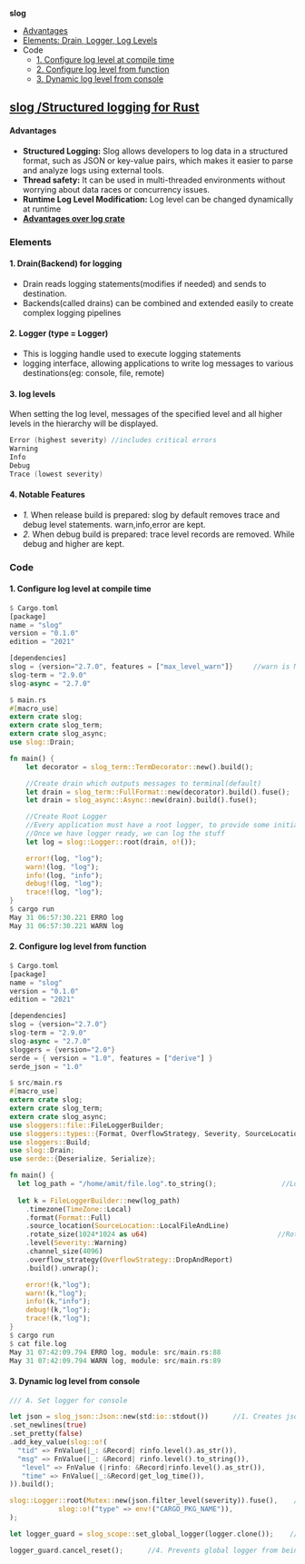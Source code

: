 **slog**
- [Advantages](#adv)
- [Elements: Drain, Logger, Log Levels](#e)
- Code
  - [1. Configure log level at compile time](#c1)
  - [2. Configure log level from function](#c2)
  - [3. Dynamic log level from console](#c3)

## [slog /Structured logging for Rust](https://docs.rs/slog/latest/slog/enum.Level.html)
<a name=adv></a>
#### Advantages
- **Structured Logging:** Slog allows developers to log data in a structured format, such as JSON or key-value pairs, which makes it easier to parse and analyze logs using external tools.
- **Thread safety:** It can be used in multi-threaded environments without worrying about data races or concurrency issues.
- **Runtime Log Level Modification:** Log level can be changed dynamically at runtime
- **[Advantages over log crate](https://docs.rs/slog/latest/slog/#core-advantages-over-log-crate)**

<a name=e></a>
### Elements
#### 1. Drain(Backend) for logging
- Drain reads logging statements(modifies if needed) and sends to destination.
- Backends(called drains) can be combined and extended easily to create complex logging pipelines

#### 2. Logger (type = Logger)
- This is logging handle used to execute logging statements
- logging interface, allowing applications to write log messages to various destinations(eg: console, file, remote)

#### 3. log levels 
When setting the log level, messages of the specified level and all higher levels in the hierarchy will be displayed.
```c
Error (highest severity) //includes critical errors
Warning
Info
Debug
Trace (lowest severity)
```
#### 4. Notable Features
  - _1._ When release build is prepared: slog by default removes trace and debug level statements. warn,info,error are kept.
  - _2._ When debug build is prepared: trace level records are removed. While debug and higher are kept.

### Code
<a name=c1></a>
#### 1. Configure log level at compile time
```rs
$ Cargo.toml
[package]
name = "slog"
version = "0.1.0"
edition = "2021"

[dependencies]
slog = {version="2.7.0", features = ["max_level_warn"]}     //warn is Max Log level. It will log all above it
slog-term = "2.9.0"
slog-async = "2.7.0"

$ main.rs
#[macro_use]
extern crate slog;
extern crate slog_term;
extern crate slog_async;
use slog::Drain;

fn main() {
    let decorator = slog_term::TermDecorator::new().build();

    //Create drain which outputs messages to terminal(default)
    let drain = slog_term::FullFormat::new(decorator).build().fuse();
    let drain = slog_async::Async::new(drain).build().fuse();

    //Create Root Logger
    //Every application must have a root logger, to provide some initial logging such as app version.
    //Once we have logger ready, we can log the stuff
    let log = slog::Logger::root(drain, o!());

    error!(log, "log");
    warn!(log, "log");
    info!(log, "info");
    debug!(log, "log");
    trace!(log, "log");
}
$ cargo run
May 31 06:57:30.221 ERRO log
May 31 06:57:30.221 WARN log
```

<a name=c2></a>
#### 2. Configure log level from function
```rs
$ Cargo.toml
[package]
name = "slog"
version = "0.1.0"
edition = "2021"

[dependencies]
slog = {version="2.7.0"}
slog-term = "2.9.0"
slog-async = "2.7.0"
sloggers = {version="2.0"}
serde = { version = "1.0", features = ["derive"] }
serde_json = "1.0"

$ src/main.rs
#[macro_use]
extern crate slog;
extern crate slog_term;
extern crate slog_async;
use sloggers::file::FileLoggerBuilder;
use sloggers::types::{Format, OverflowStrategy, Severity, SourceLocation, TimeZone};
use sloggers::Build;
use slog::Drain;
use serde::{Deserialize, Serialize};

fn main() {
  let log_path = "/home/amit/file.log".to_string();                //Log file path
  
  let k = FileLoggerBuilder::new(log_path)
    .timezone(TimeZone::Local)
    .format(Format::Full)
    .source_location(SourceLocation::LocalFileAndLine)
    .rotate_size(1024*1024 as u64)                                //Rotate when size > 1MB
    .level(Severity::Warning)
    .channel_size(4096)
    .overflow_strategy(OverflowStrategy::DropAndReport)
    .build().unwrap();

    error!(k,"log");
    warn!(k,"log");
    info!(k,"info");
    debug!(k,"log");
    trace!(k,"log");
}
$ cargo run
$ cat file.log
May 31 07:42:09.794 ERRO log, module: src/main.rs:88
May 31 07:42:09.794 WARN log, module: src/main.rs:89
```

<a name=c3></a>
#### 3. Dynamic log level from console
```rs
/// A. Set logger for console

let json = slog_json::Json::new(std:io::stdout())      //1. Creates json output drain using key-value pair
.set_newlines(true)
.set_pretty(false)
.add_key_value(slog::o!(
  "tid" => FnValue(|_: &Record| rinfo.level().as_str()),
  "msg" => FnValue(|_: &Record| rinfo.level().to_string()), 
   "level" => FnValue (|rinfo: &Record|rinfo.level().as_str()),
   "time" => FnValue(|_:&Record|get_log_time()),
)).build();

slog::Logger::root(Mutex::new(json.filter_level(severity)).fuse(),    //2. Creates a logger with the JSON output drain 
            slog::o!("type" => env!("CARGO_PKG_NAME")),
);

let logger_guard = slog_scope::set_global_logger(logger.clone());    //3. Sets the created logger as the global logger

logger_guard.cancel_reset();      //4. Prevents global logger from being reset if another part of the application tries to set a different logger as the global logger
```
